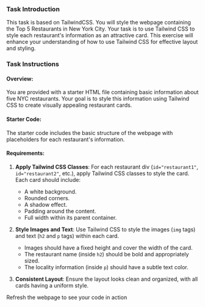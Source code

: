 ### Task Introduction

This task is based on TailwindCSS. You will style the webpage containing the Top 5 Restaurants in New York City. Your task is to use Tailwind CSS to style each restaurant's information as an attractive card. This exercise will enhance your understanding of how to use Tailwind CSS for effective layout and styling.

### Task Instructions

#### Overview:

You are provided with a starter HTML file containing basic information about five NYC restaurants. Your goal is to style this information using Tailwind CSS to create visually appealing restaurant cards.

#### Starter Code:

The starter code includes the basic structure of the webpage with placeholders for each restaurant's information.

#### Requirements:

1. **Apply Tailwind CSS Classes**: For each restaurant div (`id="restaurant1"`, `id="restaurant2"`, etc.), apply Tailwind CSS classes to style the card. Each card should include:
   - A white background.
   - Rounded corners.
   - A shadow effect.
   - Padding around the content.
   - Full width within its parent container.
2. **Style Images and Text**: Use Tailwind CSS to style the images (`img` tags) and text (`h2` and `p` tags) within each card.

   - Images should have a fixed height and cover the width of the card.
   - The restaurant name (inside `h2`) should be bold and appropriately sized.
   - The locality information (inside `p`) should have a subtle text color.

3. **Consistent Layout**: Ensure the layout looks clean and organized, with all cards having a uniform style.

Refresh the webpage to see your code in action
